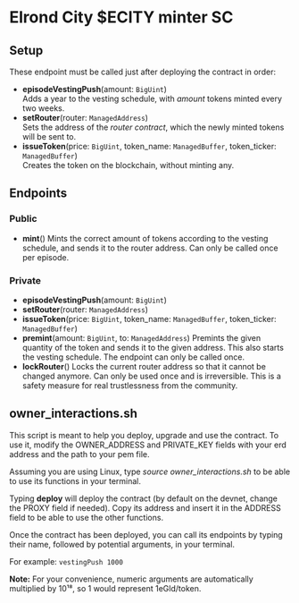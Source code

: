 # Elrond City $ECITY minter SC

## Setup

These endpoint must be called just after deploying the contract in order:

- **episodeVestingPush**(amount: `BigUint`)  
  Adds a year to the vesting schedule, with _amount_ tokens minted every two weeks.
- **setRouter**(router: `ManagedAddress`)  
  Sets the address of the _router contract_, which the newly minted tokens will be sent to.
- **issueToken**(price: `BigUint`, token_name: `ManagedBuffer`, token_ticker: `ManagedBuffer`)  
  Creates the token on the blockchain, without minting any.

## Endpoints

### Public

- **mint**()
  Mints the correct amount of tokens according to the vesting schedule, and sends it to the router address. Can only be called once per episode.

### Private

- **episodeVestingPush**(amount: `BigUint`)  
- **setRouter**(router: `ManagedAddress`)  
- **issueToken**(price: `BigUint`, token_name: `ManagedBuffer`, token_ticker: `ManagedBuffer`)  
- **premint**(amount: `BigUint`, to: `ManagedAddress`)
  Premints the given quantity of the token and sends it to the given address. This also starts the vesting schedule. The endpoint can only be called once.
- **lockRouter**()
  Locks the current router address so that it cannot be changed anymore. Can only be used once and is irreversible. This is a safety measure for real trustlessness from the community.

## owner_interactions.sh

This script is meant to help you deploy, upgrade and use the contract. To use it, modify the OWNER_ADDRESS and PRIVATE_KEY fields with your erd address and the path to your pem file.

Assuming you are using Linux, type *source owner_interactions.sh* to be able to use its functions in your terminal.

Typing **deploy** will deploy the contract (by default on the devnet, change the PROXY field if needed). Copy its address and insert it in the ADDRESS field to be able to use the other functions.

Once the contract has been deployed, you can call its endpoints by typing their name, followed by potential arguments, in your terminal.

For example: `vestingPush 1000`

**Note:** For your convenience, numeric arguments are automatically multiplied by 10¹⁸, so 1 would represent 1eGld/token.
